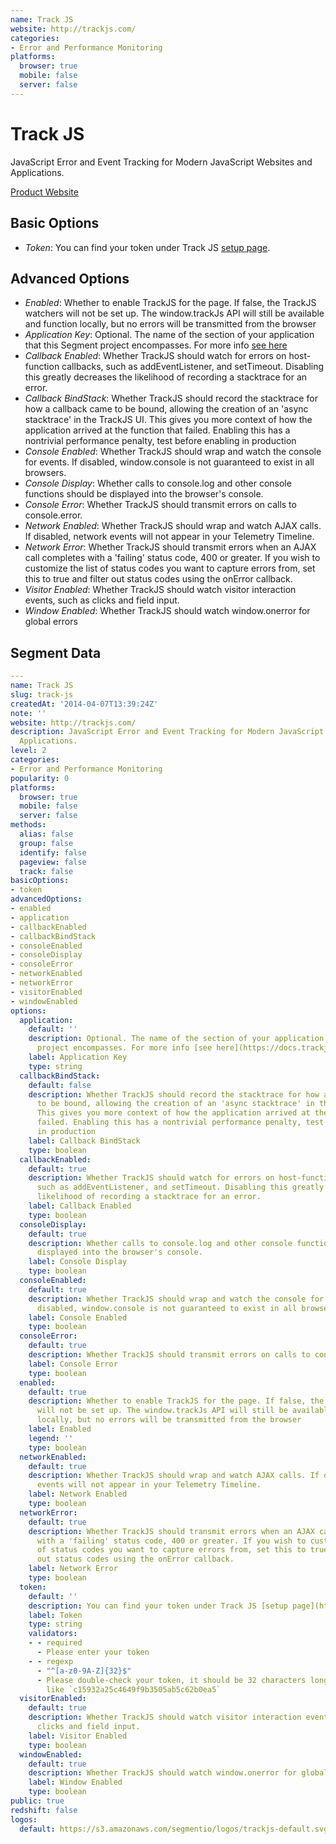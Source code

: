 ```yaml
---
name: Track JS
website: http://trackjs.com/
categories:
- Error and Performance Monitoring
platforms:
  browser: true
  mobile: false
  server: false
---
```


# Track JS

JavaScript Error and Event Tracking for Modern JavaScript Websites and Applications.

[Product Website](http://trackjs.com/)

## Basic Options

- *Token*: You can find your token under Track JS [setup page](https://my.trackjs.com/customer/setup#install-locally).

## Advanced Options

- *Enabled*: Whether to enable TrackJS for the page. If false, the TrackJS watchers will not be set up. The window.trackJs API will still be available and function locally, but no errors will be transmitted from the browser
- *Application Key*: Optional. The name of the section of your application that this Segment project encompasses. For more info [see here](https://docs.trackjs.com/Examples/Multiple_Applications)
- *Callback Enabled*: Whether TrackJS should watch for errors on host-function callbacks, such as addEventListener, and setTimeout. Disabling this greatly decreases the likelihood of recording a stacktrace for an error.
- *Callback BindStack*: Whether TrackJS should record the stacktrace for how a callback came to be bound, allowing the creation of an 'async stacktrace' in the TrackJS UI. This gives you more context of how the application arrived at the function that failed. Enabling this has a nontrivial performance penalty, test before enabling in production
- *Console Enabled*: Whether TrackJS should wrap and watch the console for events. If disabled, window.console is not guaranteed to exist in all browsers.
- *Console Display*: Whether calls to console.log and other console functions should be displayed into the browser's console.
- *Console Error*: Whether TrackJS should transmit errors on calls to console.error.
- *Network Enabled*: Whether TrackJS should wrap and watch AJAX calls. If disabled, network events will not appear in your Telemetry Timeline.
- *Network Error*: Whether TrackJS should transmit errors when an AJAX call completes with a 'failing' status code, 400 or greater. If you wish to customize the list of status codes you want to capture errors from, set this to true and filter out status codes using the onError callback.
- *Visitor Enabled*: Whether TrackJS should watch visitor interaction events, such as clicks and field input.
- *Window Enabled*: Whether TrackJS should watch window.onerror for global errors

## Segment Data
```yaml
---
name: Track JS
slug: track-js
createdAt: '2014-04-07T13:39:24Z'
note: ''
website: http://trackjs.com/
description: JavaScript Error and Event Tracking for Modern JavaScript Websites and
  Applications.
level: 2
categories:
- Error and Performance Monitoring
popularity: 0
platforms:
  browser: true
  mobile: false
  server: false
methods:
  alias: false
  group: false
  identify: false
  pageview: false
  track: false
basicOptions:
- token
advancedOptions:
- enabled
- application
- callbackEnabled
- callbackBindStack
- consoleEnabled
- consoleDisplay
- consoleError
- networkEnabled
- networkError
- visitorEnabled
- windowEnabled
options:
  application:
    default: ''
    description: Optional. The name of the section of your application that this Segment
      project encompasses. For more info [see here](https://docs.trackjs.com/Examples/Multiple_Applications)
    label: Application Key
    type: string
  callbackBindStack:
    default: false
    description: Whether TrackJS should record the stacktrace for how a callback came
      to be bound, allowing the creation of an 'async stacktrace' in the TrackJS UI.
      This gives you more context of how the application arrived at the function that
      failed. Enabling this has a nontrivial performance penalty, test before enabling
      in production
    label: Callback BindStack
    type: boolean
  callbackEnabled:
    default: true
    description: Whether TrackJS should watch for errors on host-function callbacks,
      such as addEventListener, and setTimeout. Disabling this greatly decreases the
      likelihood of recording a stacktrace for an error.
    label: Callback Enabled
    type: boolean
  consoleDisplay:
    default: true
    description: Whether calls to console.log and other console functions should be
      displayed into the browser's console.
    label: Console Display
    type: boolean
  consoleEnabled:
    default: true
    description: Whether TrackJS should wrap and watch the console for events. If
      disabled, window.console is not guaranteed to exist in all browsers.
    label: Console Enabled
    type: boolean
  consoleError:
    default: true
    description: Whether TrackJS should transmit errors on calls to console.error.
    label: Console Error
    type: boolean
  enabled:
    default: true
    description: Whether to enable TrackJS for the page. If false, the TrackJS watchers
      will not be set up. The window.trackJs API will still be available and function
      locally, but no errors will be transmitted from the browser
    label: Enabled
    legend: ''
    type: boolean
  networkEnabled:
    default: true
    description: Whether TrackJS should wrap and watch AJAX calls. If disabled, network
      events will not appear in your Telemetry Timeline.
    label: Network Enabled
    type: boolean
  networkError:
    default: true
    description: Whether TrackJS should transmit errors when an AJAX call completes
      with a 'failing' status code, 400 or greater. If you wish to customize the list
      of status codes you want to capture errors from, set this to true and filter
      out status codes using the onError callback.
    label: Network Error
    type: boolean
  token:
    default: ''
    description: You can find your token under Track JS [setup page](https://my.trackjs.com/customer/setup#install-locally).
    label: Token
    type: string
    validators:
    - - required
      - Please enter your token
    - - regexp
      - "^[a-z0-9A-Z]{32}$"
      - Please double-check your token, it should be 32 characters long and look something
        like `c15932a25c4649f9b3505ab5c62b0ea5`
  visitorEnabled:
    default: true
    description: Whether TrackJS should watch visitor interaction events, such as
      clicks and field input.
    label: Visitor Enabled
    type: boolean
  windowEnabled:
    default: true
    description: Whether TrackJS should watch window.onerror for global errors
    label: Window Enabled
    type: boolean
public: true
redshift: false
logos:
  default: https://s3.amazonaws.com/segmentio/logos/trackjs-default.svg

```

